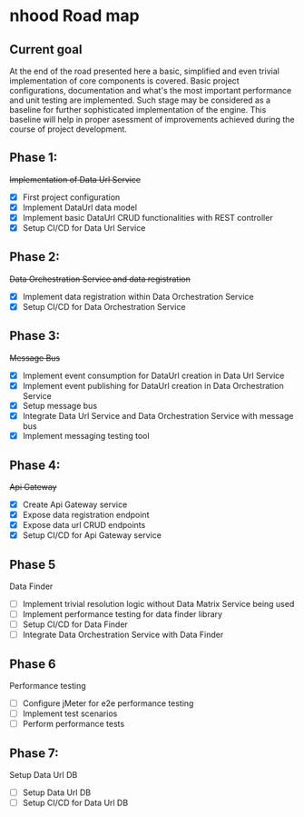 # nhood Road map

## Current goal

At the end of the road presented here a basic, simplified and even trivial implementation of core components is covered. Basic project configurations, documentation and what's the most important performance and unit testing are implemented. Such stage may be considered as a baseline for further sophisticated implementation of the engine. This baseline will help in proper asessment of improvements achieved during the course of project development.

## Phase 1: 

~~Implementation of Data Url Service~~

- [x] First project configuration
- [x] Implement DataUrl data model
- [x] Implement basic DataUrl CRUD functionalities with REST controller
- [x] Setup CI/CD for Data Url Service

## Phase 2:

~~Data Orchestration Service and data registration~~

- [x] Implement data registration within Data Orchestration Service
- [x] Setup CI/CD for Data Orchestration Service

## Phase 3: 

~~Message Bus~~

- [x] Implement event consumption for DataUrl creation in Data Url Service
- [x] Implement event publishing for DataUrl creation in Data Orchestration Service
- [x] Setup message bus
- [x] Integrate Data Url Service and Data Orchestration Service with message bus
- [x] Implement messaging testing tool

## Phase 4:

~~Api Gateway~~

- [x] Create Api Gateway service
- [x] Expose data registration endpoint
- [x] Expose data url CRUD endpoints
- [x] Setup CI/CD for Api Gateway service

## Phase 5

Data Finder

- [ ] Implement trivial resolution logic without Data Matrix Service being used
- [ ] Implement performance testing for data finder library
- [ ] Setup CI/CD for Data Finder
- [ ] Integrate Data Orchestration Service with Data Finder

## Phase 6

Performance testing

- [ ] Configure jMeter for e2e performance testing
- [ ] Implement test scenarios
- [ ] Perform performance tests

## Phase 7: 

Setup Data Url DB

- [ ] Setup Data Url DB
- [ ] Setup CI/CD for Data Url DB
